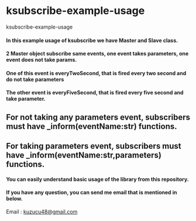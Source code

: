 # ksubscribe-example-usage
ksubscribe-example-usage


#### In this example usage of ksubscribe we have Master and Slave class.
#### 2 Master object subscribe same events, one event takes parameters, one event does not take params.
#### One of this event is everyTwoSecond, that is fired every two second and do not take parameters
#### The other event is everyFiveSecond, that is fired every five second and take parameter.


## For not taking any parameters event, subscribers must have _inform(eventName:str) functions. 

## For taking parameters event, subscribers must have _inform(eventName:str,parameters) functions. 


#### You can easily understand basic usage of the library from this repository.

#### If you have any question, you can send me email that is mentioned in below.

Email : kuzucu48@gmail.com